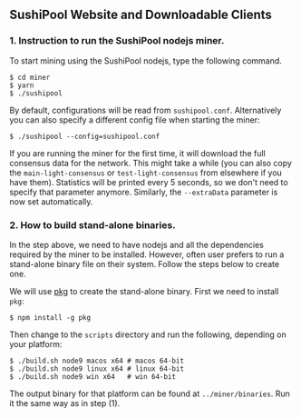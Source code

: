 ## SushiPool Website and Downloadable Clients

### 1. Instruction to run the SushiPool nodejs miner.

To start mining using the SushiPool nodejs, type the following command.

```
$ cd miner
$ yarn
$ ./sushipool
```

By default, configurations will be read from `sushipool.conf`. Alternatively you can also specify a different config file when starting the miner:

```
$ ./sushipool --config=sushipool.conf
```

If you are running the miner for the first time, it will download the full consensus data for the network.
This might take a while (you can also copy the `main-light-consensus` or `test-light-consensus` from elsewhere if you have them).
Statistics will be printed every 5 seconds, so we don't need to specify that parameter anymore.
Similarly, the `--extraData` parameter is now set automatically.

### 2. How to build stand-alone binaries.

In the step above, we need to have nodejs and all the dependencies required by the miner to be installed. However, often user prefers to run a stand-alone binary file on their system. Follow the steps below to create one.

We will use [pkg](https://github.com/zeit/pkg) to create the stand-alone binary. First we need to install `pkg`:

```
$ npm install -g pkg
```

Then change to the `scripts` directory and run the following, depending on your platform:

```
$ ./build.sh node9 macos x64 # macos 64-bit
$ ./build.sh node9 linux x64 # linux 64-bit
$ ./build.sh node9 win x64   # win 64-bit
```

The output binary for that platform can be found at `../miner/binaries`. Run it the same way as in step (1).
